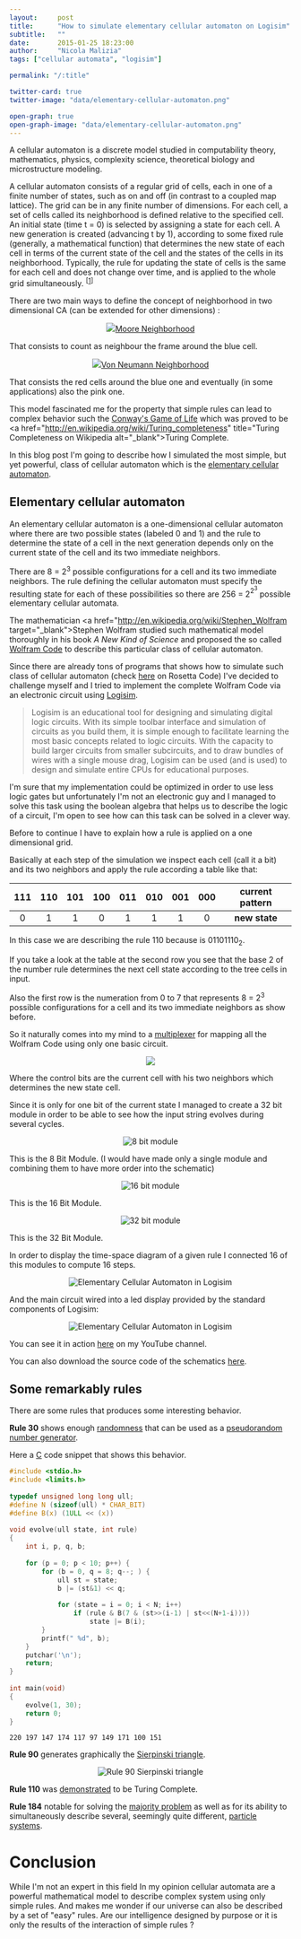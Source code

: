 ```yaml
---
layout:     post
title:      "How to simulate elementary cellular automaton on Logisim"
subtitle:   ""
date:       2015-01-25 18:23:00
author:     "Nicola Malizia"
tags: ["cellular automata", "logisim"]

permalink: "/:title"

twitter-card: true
twitter-image: "data/elementary-cellular-automaton.png"

open-graph: true
open-graph-image: "data/elementary-cellular-automaton.png"
---
```


A cellular automaton is a discrete model studied in computability theory, mathematics, physics, complexity science, theoretical biology and microstructure modeling.

A cellular automaton consists of a regular grid of cells, each in one of a finite number of states, such as on and off (in contrast to a coupled map lattice). The grid can be in any finite number of dimensions. For each cell, a set of cells called its neighborhood is defined relative to the specified cell. An initial state (time t = 0) is selected by assigning a state for each cell. A new generation is created (advancing t by 1), according to some fixed rule (generally, a mathematical function) that determines the new state of each cell in terms of the current state of the cell and the states of the cells in its neighborhood. Typically, the rule for updating the state of cells is the same for each cell and does not change over time, and is applied to the whole grid simultaneously. <sup>[<a href="http://en.wikipedia.org/wiki/Cellular_automaton" target="_blank">1</a>]</sup>

There are two main ways to define the concept of neighborhood in two dimensional CA (can be extended for other dimensions) :

<p align="center"><img src="https://unnikked.ga/data/ca-moore.png" class="img-responsive"><a href="http://en.wikipedia.org/wiki/Moore_neighborhood">Moore Neighborhood</a></p>

That consists to count as neighbour the frame around the blue cell.

<p align="center"><img src="https://unnikked.ga/data/ca-von-neumann.png" class="img-responsive"><a href="http://en.wikipedia.org/wiki/Von_Neumann_neighborhood">Von Neumann Neighborhood</a></p>

That consists the red cells around the blue one and eventually (in some applications) also the pink one. 

This model fascinated me for the property that simple rules can lead to complex behavior such the <a href="http://en.wikipedia.org/wiki/Conway%27s_Game_of_Life" title="Conway's Game of Life Cellular Automaton" target="_blank">Conway's Game of Life</a> which was proved to be <a href="http://en.wikipedia.org/wiki/Turing_completeness" title="Turing Completeness on Wikipedia alt="_blank">Turing Complete</a>. 

In this blog post I'm going to describe how I simulated the most simple, but yet powerful, class of cellular automaton which is the <a href="http://en.wikipedia.org/wiki/Elementary_cellular_automaton" title="Elementary Cellular Automaton" target="_blank">elementary cellular automaton</a>.

<h2>Elementary cellular automaton</h2>

An elementary cellular automaton is a one-dimensional cellular automaton where there are two possible states (labeled 0 and 1) and the rule to determine the state of a cell in the next generation depends only on the current state of the cell and its two immediate neighbors.

There are 8 = 2<sup>3</sup> possible configurations for a cell and its two immediate neighbors. The rule defining the cellular automaton must specify the resulting state for each of these possibilities so there are 256 = 2<sup>2<sup>3</sup></sup> possible elementary cellular automata.

The mathematician <a href="http://en.wikipedia.org/wiki/Stephen_Wolfram target="_blank">Stephen Wolfram</a> studied such mathematical model thoroughly in his book <i>A New Kind of Science</i> and proposed the so called <a href="http://en.wikipedia.org/wiki/Wolfram_code" target="_blank">Wolfram Code</a> to describe this particular class of cellular automaton. 

Since there are already tons of programs that shows how to simulate such class of cellular automaton (check <a href="http://rosettacode.org/wiki/Elementary_cellular_automaton" title="Elementary cellular automaton on Rosetta Code" target="_blank">here</a> on Rosetta Code) I've decided to challenge myself and I tried to implement the complete Wolfram Code via an electronic circuit using <a href="http://www.cburch.com/logisim/" title="Elementary cellular automaton in logisim" target="_blank">Logisim</a>.

<blockquote>Logisim is an educational tool for designing and simulating digital logic circuits. With its simple toolbar interface and simulation of circuits as you build them, it is simple enough to facilitate learning the most basic concepts related to logic circuits. With the capacity to build larger circuits from smaller subcircuits, and to draw bundles of wires with a single mouse drag, Logisim can be used (and is used) to design and simulate entire CPUs for educational purposes.
</blockquote>

I'm sure that my implementation could be optimized in order to use less logic gates but unfortunately I'm not an electronic guy and I managed to solve this task using the boolean algebra that helps us to describe the logic of a circuit, I'm open to see how can this task can be solved in a clever way.

Before to continue I have to explain how a rule is applied on a one dimensional grid. 

Basically at each step of the simulation we inspect each cell (call it a bit) and its two neighbors and apply the rule according a table like that:

<table class="table">
<thead>
<tr>
  <th align="center">111</th>
  <th align="center">110</th>
  <th align="center">101</th>
  <th align="center">100</th>
  <th align="center">011</th>
  <th align="center">010</th>
  <th align="center">001</th>
  <th align="center">000</th>
  <th align="center"><strong>current pattern</strong></th>
</tr>
</thead>
<tbody><tr>
  <td align="center">0</td>
  <td align="center">1</td>
  <td align="center">1</td>
  <td align="center">0</td>
  <td align="center">1</td>
  <td align="center">1</td>
  <td align="center">1</td>
  <td align="center">0</td>
  <td align="center"><strong>new state</strong></td>
</tr>
</tbody></table>

In this case we are describing the rule 110 because is 01101110<sub>2</sub>.

If you take a look at the table at the second row you see that the base 2 of the number rule determines the next cell state according to the tree cells in input. 

Also the first row is the numeration from 0 to 7 that represents  8 = 2<sup>3</sup> possible configurations for a cell and its two immediate neighbors as show before. 

So it naturally comes into my mind to a <a href="http://en.wikipedia.org/wiki/Multiplexer" title="Multiplexer for mapping rule for elementary cellular automaton electronic circuit" target="_blank">multiplexer</a> for mapping all the Wolfram Code using only one basic circuit. 

<p align="center"><img src="https://unnikked.ga/data/ca-rulemapping.png" class="img-responsive"></p>

Where the control bits are the current cell with his two neighbors which determines the new state cell. 

Since it is only for one bit of the current state I managed to create a 32 bit module in order to be able to see how the input string evolves during several cycles. 

<p align="center"><img src="https://unnikked.ga/data/rule-mapping.png" alt="8 bit module" class="img-responsive"></p>

This is the 8 Bit Module. (I would have made only a single module and combining them to have more order into the schematic)

<p align="center"><img src="https://unnikked.ga/data/rule-mapping-16-bit.png" alt="16 bit module" class="img-responsive"></p>

This is the 16 Bit Module.

<p align="center"><img src="https://unnikked.ga/data/rule-mapping-32-bit.png" alt="32 bit module" class="img-responsive"></p>

This is the 32 Bit Module.

In order to display the time-space diagram of a given rule I connected 16 of this modules to compute 16 steps. 

<p align="center"><img src="https://unnikked.ga/data/16-step-32-bit.png" alt="Elementary Cellular Automaton in Logisim" class="img-responsive"></p>

And the main circuit wired into a led display provided by the standard components of Logisim:

<p align="center"><img src="https://unnikked.ga/data/elementary-cellular-automaton-logisim.png" alt="Elementary Cellular Automaton in Logisim" class="img-responsive"></p>

You can see it in action <a href="https://www.youtube.com/watch?v=3cRRnjiVbIQ" title="Elementary Cellular Automaton in Logisim" target="_blank">here</a> on my YouTube channel. 

You can also download the source code of the schematics <a href="https://github.com/unnikked/LogisimWorkspace/blob/master/cellular%20automata/elementary%20cellular%20automata.circ" target="_blank">here</a>. 

## Some remarkably rules
There are some rules that produces some interesting behavior. 

**Rule 30** shows enough <a href="http://www.cs.indiana.edu/~dgerman/2005midwestNKSconference/dgelbm.pdf" title="Is Rule 30 Random?" target="_blank">randomness</a> that can be used as a <a href="http://en.wikipedia.org/wiki/Pseudorandom_number_generator" target="_blank">pseudorandom number generator</a>.

Here a <a href="http://rosettacode.org/wiki/Elementary_cellular_automaton/Random_Number_Generator#C" title="Rule 30 Random Number Generator" target="_blank">C</a> code snippet that shows this behavior.

```c
#include <stdio.h>
#include <limits.h>
 
typedef unsigned long long ull;
#define N (sizeof(ull) * CHAR_BIT)
#define B(x) (1ULL << (x))
 
void evolve(ull state, int rule)
{
	int i, p, q, b;
 
	for (p = 0; p < 10; p++) {
		for (b = 0, q = 8; q--; ) {
			ull st = state;
			b |= (st&1) << q;
 
			for (state = i = 0; i < N; i++)
				if (rule & B(7 & (st>>(i-1) | st<<(N+1-i))))
					state |= B(i);
		}
		printf(" %d", b);
	}
	putchar('\n');
	return;
}
 
int main(void)
{
	evolve(1, 30);
	return 0;
}
```

```
220 197 147 174 117 97 149 171 100 151
```

**Rule 90** generates graphically the <a href="http://en.wikipedia.org/wiki/Sierpinski_triangle" title="Sierpinski triangle" target="_blank">Sierpinski triangle</a>.

<p align="center"><img src="https://unnikked.ga/data/r090-pulse-wide.png" alt="Rule 90 Sierpinski triangle" class="img-responsive"></p>

**Rule 110** was <a href="http://www.complex-systems.com/pdf/15-1-1.pdf" title="Turing Completeness of Rule 110" target="_blank">demonstrated</a> to be Turing Complete.

**Rule 184** notable for solving the <a href="http://en.wikipedia.org/wiki/Majority_problem_(cellular_automaton)" target="_blank">majority problem</a> as well as for its ability to simultaneously describe several, seemingly quite different, <a href="http://en.wikipedia.org/wiki/Particle_system" target="_blank">particle systems</a>.

# Conclusion
While I'm not an expert in this field In my opinion cellular automata are a powerful mathematical model to describe complex system using only simple rules. And makes me wonder if our universe can also be described by a set of "easy" rules. Are our intelligence designed by purpose or it is only the results of the interaction of simple rules ? 
